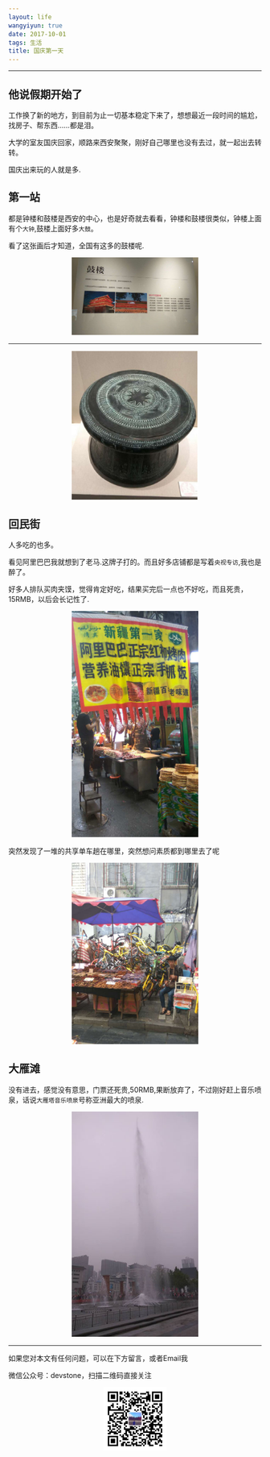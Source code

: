 ```yaml
---
layout: life
wangyiyun: true
date: 2017-10-01
tags: 生活
title: 国庆第一天
---
```


*************

## 他说假期开始了

工作换了新的地方，到目前为止一切基本稳定下来了，想想最近一段时间的尴尬，找房子、帮东西……都是泪。

大学的室友国庆回家，顺路来西安聚聚，刚好自己哪里也没有去过，就一起出去转转。

国庆出来玩的人就是多.

## 第一站

都是钟楼和鼓楼是西安的中心，也是好奇就去看看，钟楼和鼓楼很类似，钟楼上面有个`大钟`,鼓楼上面好多`大鼓`。

看了这张画后才知道，全国有这多的鼓楼呢.

<center>
<img src="/_life/2017/2017res/10-01/gulou.jpg" width="50%" height="50%" />
</center>

---
<center>
<img src="/_life/2017/2017res/10-01/gulou2.jpg" width="50%" height="50%" />
</center>

## 回民街

人多吃的也多。

看见阿里巴巴我就想到了老马.这牌子打的。而且好多店铺都是写着`央视专访`,我也是醉了。

好多人排队买肉夹馍，觉得肯定好吃，结果买完后一点也不好吃，而且死贵，15RMB，以后会长记性了.

<center>
<img src="/life/2017/2017res/10-01/huiminjie.jpg" width="50%" height="50%" />
</center>

突然发现了一堆的共享单车趟在哪里，突然想问素质都到哪里去了呢
<center>
<img src="/life/2017/2017res/10-01/xiaohuangche.jpg" width="50%" height="50%" />
</center>

## 大雁滩

没有进去，感觉没有意思，门票还死贵,50RMB,果断放弃了，不过刚好赶上音乐喷泉，话说`大雁塔音乐喷泉`号称亚洲最大的喷泉.
<center>
<img src="/life/2017/2017res/10-01/dayanta.jpg" width="50%" height="50%" />
</center>


---

如果您对本文有任何问题，可以在下方留言，或者Email我 

微信公众号：devstone，扫描二维码直接关注

<center>
<img src="/res/img/blog/qrcode_for_devstone.jpg" width="25%" height="25%" />
</center>


